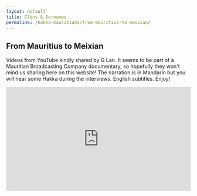 ```yaml
---
layout: default
title: Clans & Surnames
permalink: /hakka-mauritians/from-mauritius-to-meixian/
---
```


<h2>From Mauritius to Meixian</h2>

<section class="example-image">
<p>Videos from YouTube kindly shared by G Lan. It seems to be part of a Mauritian Broadcasting Company documentary, so hopefully they won't mind us sharing here on this website! The narration is in Mandarin but you will hear some Hakka during the interviews. English subtitles. Enjoy!</p>
  <div class="video-container" style="position:relative; padding-bottom:56.25%; height:0; overflow:hidden; max-width:100%; height:auto;">
    <iframe 
      src="https://www.youtube.com/embed/FwwD3gKbRXc" 
      title="Mauritian Hakka roots in Meixian Part 1" 
      frameborder="0" 
      allow="accelerometer; autoplay; clipboard-write; encrypted-media; gyroscope; picture-in-picture" 
      allowfullscreen
      style="position:absolute; top:0; left:0; width:100%; height:100%;">
    </iframe>
  </div>
</section>

